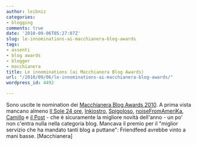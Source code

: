 ```yaml
---
author: leibniz
categories:
- blogging
comments: true
date: '2010-09-06T05:27:07Z'
slug: le-innominations-ai-macchianera-blog-awards
tags:
- assenti
- blog awards
- blogger
- macchianera
title: Le innominations (ai Macchianera Blog Awards)
url: "/2010/09/06/le-innominations-ai-macchianera-blog-awards/"
wordpress_id: 4492

---
```

Sono uscite le nomination dei [Macchianera Blog Awards 2010](https://www.macchianera.net/2010/09/06/mba-macchianera-blog-awards-2010-2-le-nomination/). A prima vista mancano almeno [Il Sole 24 ore](https://www.ilsole24ore.com/), [Inkiostro](https://www.inkiostro.com/), [Spigoloso](https://www.spigoloso.com/), [noiseFromAmeriKa](https://www.noisefromamerika.org/), [Camillo](https://www.camilloblog.it/) e [il Post](https://www.ilpost.it/) - che è sicuramente la migliore novità dell'anno - un po' non c'entra nulla nella categoria blog. Mancava il premio per il "miglior servizio che ha mandato tanti blog a puttane": Friendfeed avrebbe vinto a mani basse. [Macchianera]
